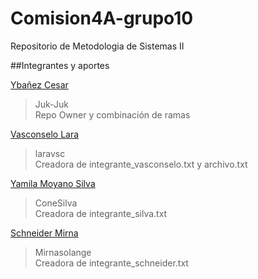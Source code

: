 # Comision4A-grupo10
Repositorio de Metodologia de Sistemas II

##Integrantes y aportes

<ins>Ybañez Cesar</ins>
> Juk-Juk<br>
> Repo Owner y combinación de ramas

<ins>Vasconselo Lara</ins>
> laravsc<br>
> Creadora de integrante_vasconselo.txt y archivo.txt

<ins>Yamila Moyano Silva</ins>
> ConeSilva<br>
> Creadora de integrante_silva.txt

<ins>Schneider Mirna</ins>
> Mirnasolange<br>
> Creadora de integrante_schneider.txt
